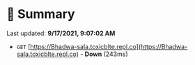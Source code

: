 # 📖 Summary
Last updated: **9/17/2021, 9:07:02 AM**

- `GET` [https://Bhadwa-sala.toxicblte.repl.co](https://Bhadwa-sala.toxicblte.repl.co) - **Down** (243ms)

